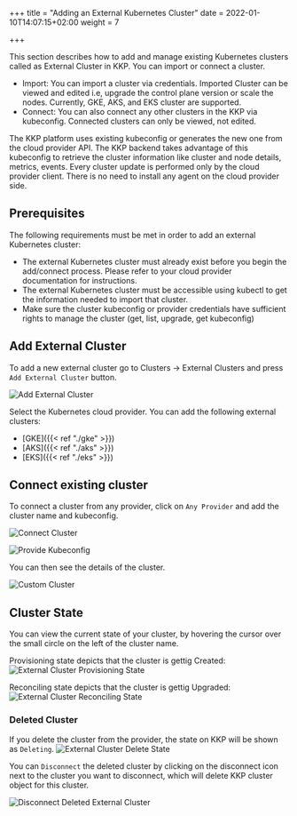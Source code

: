 +++
title = "Adding an External Kubernetes Cluster"
date = 2022-01-10T14:07:15+02:00
weight = 7

+++

This section describes how to add and manage existing Kubernetes clusters called as External Cluster in KKP.
You can import or connect a cluster.
- Import: You can import a cluster via credentials. Imported Cluster can be viewed and edited i.e, upgrade the control plane version or scale the nodes. Currently, GKE, AKS, and EKS cluster are supported.
- Connect: You can also connect any other clusters in the KKP via kubeconfig. Connected clusters can only be viewed, not edited.

The KKP platform uses existing kubeconfig or generates the new one from the cloud provider API.
The KKP backend takes advantage of this kubeconfig to retrieve the cluster information like cluster and node details, metrics, events.
Every cluster update is performed only by the cloud provider client. There is no need to install any agent on the cloud provider side.

## Prerequisites

The following requirements must be met in order to add an external Kubernetes cluster:
 - The external Kubernetes cluster must already exist before you begin the add/connect process. Please refer to your cloud
 provider documentation for instructions.
 - The external Kubernetes cluster must be accessible using kubectl to get the information needed to import that cluster.
 - Make sure the cluster kubeconfig or provider credentials have sufficient rights to manage the cluster (get, list, upgrade,
 get kubeconfig)

## Add External Cluster

To add a new external cluster go to Clusters -> External Clusters and press `Add External Cluster` button.

![Add External Cluster](/img/kubermatic/master/tutorials/external_clusters/add_external_cluster.png "Add External Cluster")

Select the Kubernetes cloud provider. You can add the following external clusters:

  - [GKE]({{< ref "./gke" >}})
  - [AKS]({{< ref "./aks" >}})
  - [EKS]({{< ref "./eks" >}})

## Connect existing cluster

To connect a cluster from any provider, click on `Any Provider` and add the cluster name and kubeconfig.

![Connect Cluster](/img/kubermatic/master/tutorials/external_clusters/connect.png "Connect Cluster")

![Provide Kubeconfig](/img/kubermatic/master/tutorials/external_clusters/custom_cluster_credentials.png "Provide Kubeconfig")

You can then see the details of the cluster.

![Custom Cluster](/img/kubermatic/master/tutorials/external_clusters/custom_details.png "Custom Cluster")

## Cluster State

You can view the current state of your cluster, by hovering the cursor over the small circle on the left of the cluster name.

Provisioning state depicts that the cluster is gettig Created:
![External Cluster Provisioning State](/img/kubermatic/master/tutorials/external_clusters/provisioning_status.png "External Cluster Provisioning State")

Reconciling state depicts that the cluster is gettig Upgraded:
![External Cluster Reconciling State](/img/kubermatic/master/tutorials/external_clusters/aks_reconcile.png "External Cluster Reconciling State")

### Deleted Cluster

If you delete the cluster from the provider, the state on KKP will be shown as `Deleting`.
![External Cluster Delete State](/img/kubermatic/master/tutorials/external_clusters/delete_status.png "External Cluster Delete State")

You can `Disconnect` the deleted cluster by clicking on the disconnect icon next to the cluster you want to disconnect, which will delete KKP cluster object for this cluster.

![Disconnect Deleted External Cluster](/img/kubermatic/master/tutorials/external_clusters/disconnect_deleted_cluster.png "Disconnect Deleted External Cluster")



